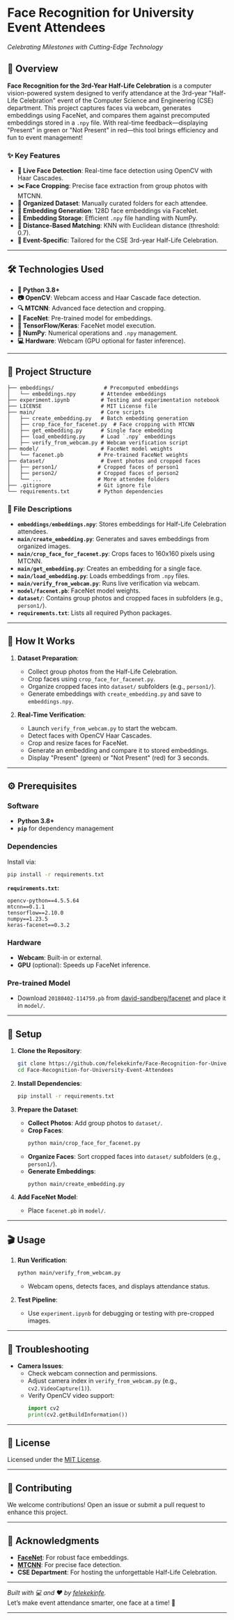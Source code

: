 

# Face Recognition for University Event Attendees


*Celebrating Milestones with Cutting-Edge Technology*

## 🌟 Overview
**Face Recognition for the 3rd-Year Half-Life Celebration** is a computer vision-powered system designed to verify attendance at the 3rd-year "Half-Life Celebration" event of the Computer Science and Engineering (CSE) department. This project captures faces via webcam, generates embeddings using FaceNet, and compares them against precomputed embeddings stored in a `.npy` file. With real-time feedback—displaying "Present" in green or "Not Present" in red—this tool brings efficiency and fun to event management!

### ✨ Key Features
- **📸 Live Face Detection**: Real-time face detection using OpenCV with Haar Cascades.
- **✂️ Face Cropping**: Precise face extraction from group photos with MTCNN.
- **📂 Organized Dataset**: Manually curated folders for each attendee.
- **🧠 Embedding Generation**: 128D face embeddings via FaceNet.
- **💾 Embedding Storage**: Efficient `.npy` file handling with NumPy.
- **📏 Distance-Based Matching**: KNN with Euclidean distance (threshold: 0.7).
- **🎉 Event-Specific**: Tailored for the CSE 3rd-year Half-Life Celebration.

---

## 🛠️ Technologies Used
- **🐍 Python 3.8+**
- **📷 OpenCV**: Webcam access and Haar Cascade face detection.
- **🔍 MTCNN**: Advanced face detection and cropping.
- **🤖 FaceNet**: Pre-trained model for embeddings.
- **🧮 TensorFlow/Keras**: FaceNet model execution.
- **🔢 NumPy**: Numerical operations and `.npy` management.
- **💻 Hardware**: Webcam (GPU optional for faster inference).

---

## 📁 Project Structure
```
├── embeddings/                # Precomputed embeddings
│   └── embeddings.npy        # Attendee embeddings
├── experiment.ipynb          # Testing and experimentation notebook
├── LICENSE                   # MIT License file
├── main/                     # Core scripts
│   ├── create_embedding.py   # Batch embedding generation
│   ├── crop_face_for_facenet.py  # Face cropping with MTCNN
│   ├── get_embedding.py      # Single face embedding
│   ├── load_embedding.py     # Load `.npy` embeddings
│   ├── verify_from_webcam.py # Webcam verification script
├── model/                    # FaceNet model weights
│   └── facenet.pb           # Pre-trained FaceNet weights
├── dataset/                  # Event photos and cropped faces
│   ├── person1/             # Cropped faces of person1
│   ├── person2/             # Cropped faces of person2
│   └── ...                  # More attendee folders
├── .gitignore               # Git ignore file
└── requirements.txt         # Python dependencies
```

### 📜 File Descriptions
- **`embeddings/embeddings.npy`**: Stores embeddings for Half-Life Celebration attendees.
- **`main/create_embedding.py`**: Generates and saves embeddings from organized images.
- **`main/crop_face_for_facenet.py`**: Crops faces to 160x160 pixels using MTCNN.
- **`main/get_embedding.py`**: Creates an embedding for a single face.
- **`main/load_embedding.py`**: Loads embeddings from `.npy` files.
- **`main/verify_from_webcam.py`**: Runs live verification via webcam.
- **`model/facenet.pb`**: FaceNet model weights.
- **`dataset/`**: Contains group photos and cropped faces in subfolders (e.g., `person1/`).
- **`requirements.txt`**: Lists all required Python packages.

---

## 🚀 How It Works
1. **Dataset Preparation**:
   - Collect group photos from the Half-Life Celebration.
   - Crop faces using `crop_face_for_facenet.py`.
   - Organize cropped faces into `dataset/` subfolders (e.g., `person1/`).
   - Generate embeddings with `create_embedding.py` and save to `embeddings.npy`.

2. **Real-Time Verification**:
   - Launch `verify_from_webcam.py` to start the webcam.
   - Detect faces with OpenCV Haar Cascades.
   - Crop and resize faces for FaceNet.
   - Generate an embedding and compare it to stored embeddings.
   - Display "Present" (green) or "Not Present" (red) for 3 seconds.

---

## ⚙️ Prerequisites

### Software
- **Python 3.8+**
- **`pip`** for dependency management

### Dependencies
Install via:
```bash
pip install -r requirements.txt
```
**`requirements.txt`:**
```
opencv-python==4.5.5.64
mtcnn==0.1.1
tensorflow==2.10.0
numpy==1.23.5
keras-facenet==0.3.2
```

### Hardware
- **Webcam**: Built-in or external.
- **GPU** (optional): Speeds up FaceNet inference.

### Pre-trained Model
- Download `20180402-114759.pb` from [david-sandberg/facenet](https://github.com/david-sandberg/facenet) and place it in `model/`.

---

## 🏁 Setup
1. **Clone the Repository**:
   ```bash
   git clone https://github.com/felekekinfe/Face-Recognition-for-University-Event-Attendees
   cd Face-Recognition-for-University-Event-Attendees
   ```

2. **Install Dependencies**:
   ```bash
   pip install -r requirements.txt
   ```

3. **Prepare the Dataset**:
   - **Collect Photos**: Add group photos to `dataset/`.
   - **Crop Faces**:
     ```bash
     python main/crop_face_for_facenet.py
     ```
   - **Organize Faces**: Sort cropped faces into `dataset/` subfolders (e.g., `person1/`).
   - **Generate Embeddings**:
     ```bash
     python main/create_embedding.py
     ```

4. **Add FaceNet Model**:
   - Place `facenet.pb` in `model/`.

---

## 🎬 Usage
1. **Run Verification**:
   ```bash
   python main/verify_from_webcam.py
   ```
   - Webcam opens, detects faces, and displays attendance status.

2. **Test Pipeline**:
   - Use `experiment.ipynb` for debugging or testing with pre-cropped images.

---

## 🔧 Troubleshooting
- **Camera Issues**:
  - Check webcam connection and permissions.
  - Adjust camera index in `verify_from_webcam.py` (e.g., `cv2.VideoCapture(1)`).
  - Verify OpenCV video support:
    ```python
    import cv2
    print(cv2.getBuildInformation())
    ```

---

## 📜 License
Licensed under the [MIT License](LICENSE).

---

## 🤝 Contributing
We welcome contributions! Open an issue or submit a pull request to enhance this project.

---

## 🙏 Acknowledgments
- **[FaceNet](https://arxiv.org/abs/1503.03832)**: For robust face embeddings.
- **[MTCNN](https://arxiv.org/abs/1604.02878)**: For precise face detection.
- **CSE Department**: For hosting the unforgettable Half-Life Celebration.

---

*Built with 💻 and ❤️ by [felekekinfe](https://github.com/felekekinfe).*  
Let’s make event attendance smarter, one face at a time! 🚀

---

